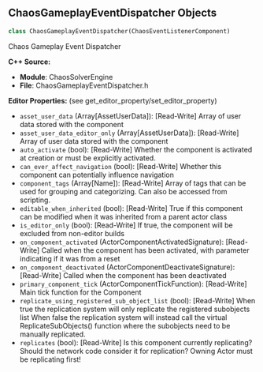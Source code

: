 ## ChaosGameplayEventDispatcher Objects

```python
class ChaosGameplayEventDispatcher(ChaosEventListenerComponent)
```

Chaos Gameplay Event Dispatcher

**C++ Source:**

- **Module**: ChaosSolverEngine
- **File**: ChaosGameplayEventDispatcher.h

**Editor Properties:** (see get_editor_property/set_editor_property)

- ``asset_user_data`` (Array[AssetUserData]):  [Read-Write] Array of user data stored with the component
- ``asset_user_data_editor_only`` (Array[AssetUserData]):  [Read-Write] Array of user data stored with the component
- ``auto_activate`` (bool):  [Read-Write] Whether the component is activated at creation or must be explicitly activated.
- ``can_ever_affect_navigation`` (bool):  [Read-Write] Whether this component can potentially influence navigation
- ``component_tags`` (Array[Name]):  [Read-Write] Array of tags that can be used for grouping and categorizing. Can also be accessed from scripting.
- ``editable_when_inherited`` (bool):  [Read-Write] True if this component can be modified when it was inherited from a parent actor class
- ``is_editor_only`` (bool):  [Read-Write] If true, the component will be excluded from non-editor builds
- ``on_component_activated`` (ActorComponentActivatedSignature):  [Read-Write] Called when the component has been activated, with parameter indicating if it was from a reset
- ``on_component_deactivated`` (ActorComponentDeactivateSignature):  [Read-Write] Called when the component has been deactivated
- ``primary_component_tick`` (ActorComponentTickFunction):  [Read-Write] Main tick function for the Component
- ``replicate_using_registered_sub_object_list`` (bool):  [Read-Write] When true the replication system will only replicate the registered subobjects list
  When false the replication system will instead call the virtual ReplicateSubObjects() function where the subobjects need to be manually replicated.
- ``replicates`` (bool):  [Read-Write] Is this component currently replicating? Should the network code consider it for replication? Owning Actor must be replicating first!

<a id="unreal.ChaosNotifyHandlerInterface"></a>